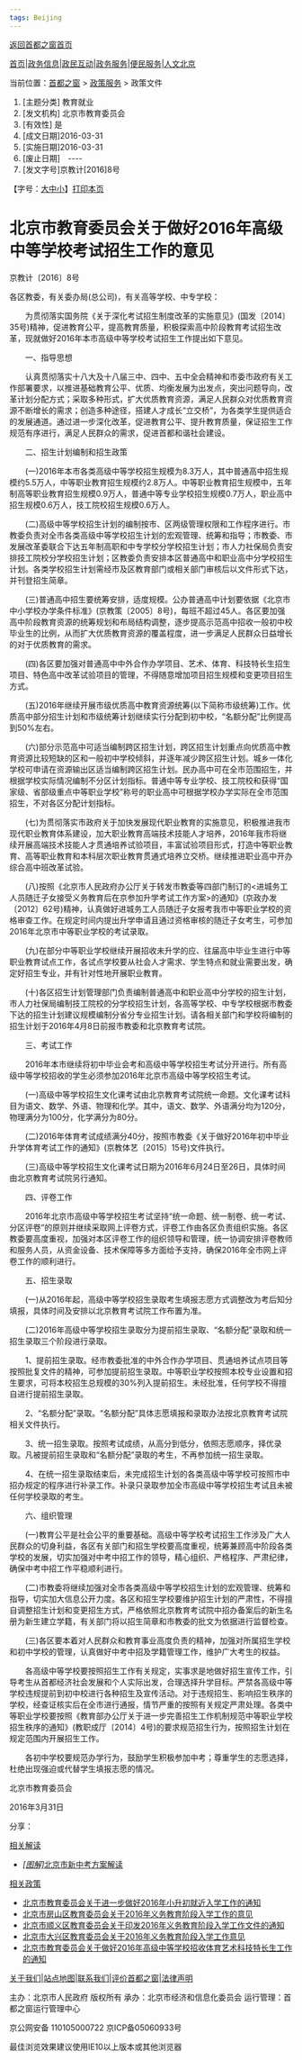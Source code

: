 ```yaml
---
tags: Beijing
---
```


[返回首都之窗首页](http://www.beijing.gov.cn/)

[首页](http://www.beijing.gov.cn/)|[政务信息](http://zhengwu.beijing.gov.cn/)|[政民互动](http://hudong.beijing.gov.cn)|[政务服务](http://banshi.beijing.gov.cn/)|[便民服务](http://www.beijing.gov.cn/bmfw/)|[人文北京](http://renwen.beijing.gov.cn/)

当前位置：[首都之窗](http://www.beijing.gov.cn/) \> [政策服务](http://zhengce.beijing.gov.cn/) \> 政策文件

1.  [主题分类] 教育就业
2.  [发文机构] 北京市教育委员会
3.  [有效性] 是
4.  [成文日期]2016-03-31
5.  [实施日期]2016-03-31
6.  [废止日期]　----
7.  [发文字号]京教计[2016]8号

【字号：[大](javascript:changeSize(18))[中](javascript:changeSize(14))[小](javascript:changeSize(12))】[打印本页](#)

北京市教育委员会关于做好2016年高级中等学校考试招生工作的意见
============================================================

京教计〔2016〕8号

各区教委，有关委办局(总公司)，有关高等学校、中专学校：

　　为贯彻落实国务院《关于深化考试招生制度改革的实施意见》(国发〔2014〕35号)精神，促进教育公平，提高教育质量，积极探索高中阶段教育考试招生改革，现就做好2016年本市高级中等学校考试招生工作提出如下意见。

　　一、指导思想

　　认真贯彻落实十八大及十八届三中、四中、五中全会精神和市委市政府有关工作部署要求，以推进基础教育公平、优质、均衡发展为出发点，突出问题导向，改革计划分配方式；采取多种形式，扩大优质教育资源，满足人民群众对优质教育资源不断增长的需求；创造多种途径，搭建人才成长“立交桥”，为各类学生提供适合的发展通道。通过进一步深化改革，促进教育公平、提升教育质量，保证招生工作规范有序进行，满足人民群众的需求，促进首都和谐社会建设。

　　二、招生计划编制和招生政策

　　(一)2016年本市各类高级中等学校招生规模为8.3万人，其中普通高中招生规模约5.5万人，中等职业教育招生规模约2.8万人。中等职业教育招生规模中，五年制高等职业教育招生规模0.9万人，普通中等专业学校招生规模0.7万人，职业高中招生规模0.6万人，技工院校招生规模0.6万人。

　　(二)高级中等学校招生计划的编制按市、区两级管理权限和工作程序进行。市教委负责对全市各类高级中等学校招生计划的宏观管理、统筹和指导；市教委、市发展改革委联合下达五年制高职和中专学校分学校招生计划；市人力社保局负责安排技工院校分学校招生计划；区教委负责安排本区普通高中和职业高中分学校招生计划。各类学校招生计划需经市及区教育部门或相关部门审核后以文件形式下达，并刊登招生简章。

　　(三)普通高中招生要统筹安排，适度规模。公办普通高中计划要依据《北京市中小学校办学条件标准》(京教策〔2005〕8号)，每班不超过45人。各区要加强高中阶段教育资源的统筹规划和布局结构调整，逐步提高示范高中招收一般初中校毕业生的比例，从而扩大优质教育资源的覆盖程度，进一步满足人民群众日益增长的对于优质教育的需求。

　　(四)各区要加强对普通高中中外合作办学项目、艺术、体育、科技特长生招生项目、特色高中改革试验项目的管理，不得随意增加项目招生规模和变更项目招生方式。

　　(五)2016年继续开展市级优质高中教育资源统筹(以下简称市级统筹)工作。优质高中部分招生计划和市级统筹计划继续实行分配到初中校，“名额分配”比例提高到50%左右。

　　(六)部分示范高中可适当编制跨区招生计划，跨区招生计划重点向优质高中教育资源比较短缺的区和一般初中学校倾斜，并逐年减少跨区招生计划。城乡一体化学校可申请在资源输出区适当编制跨区招生计划。民办高中可在全市范围招生，并根据学校实际情况编制不分区计划指标。普通中等专业学校、技工院校和获得“国家级、省部级重点中等职业学校”称号的职业高中可根据学校办学实际在全市范围招生，不对各区分配计划指标。

　　(七)为贯彻落实市政府关于加快发展现代职业教育的实施意见，积极推进我市现代职业教育体系建设，加大职业教育高端技术技能人才培养，2016年我市将继续开展高端技术技能人才贯通培养试验项目，丰富试验项目形式，打造中等职业教育、高等职业教育和本科层次职业教育贯通式培养立交桥。继续推进职业高中开办综合高中班改革试验。

　　(八)按照《北京市人民政府办公厅关于转发市教委等四部门制订的\<进城务工人员随迁子女接受义务教育后在京参加升学考试工作方案\>的通知》(京政办发〔2012〕62号)精神，认真做好进城务工人员随迁子女报考我市中等职业学校的资格审查工作。在规定时间内提出升学申请且通过资格审核的随迁子女考生，可参加2016年北京市中等职业学校的考试录取。

　　(九)在部分中等职业学校继续开展招收未升学的应、往届高中毕业生进行中等职业教育试点工作，各试点学校要从社会人才需求、学生特点和就业需要出发，确定好招生专业，并有针对性地开展职业教育。

　　(十)各区招生计划管理部门负责编制普通高中和职业高中分学校的招生计划，市人力社保局编制技工院校的分学校招生计划，各高等学校、中专学校根据市教委下达的招生计划建议规模编制分省分专业招生计划。请各相关部门和学校将编制的招生计划于2016年4月8日前报市教委和北京教育考试院。

　　三、考试工作

　　2016年本市继续将初中毕业会考和高级中等学校招生考试分开进行。所有高级中等学校招收的学生必须参加2016年北京市高级中等学校招生考试。

　　(一)高级中等学校招生文化课考试由北京教育考试院统一命题。文化课考试科目为语文、数学、外语、物理和化学。其中，语文、数学、外语满分均为120分，物理满分为100分，化学满分为80分。

　　(二)2016年体育考试成绩满分40分，按照市教委《关于做好2016年初中毕业升学体育考试工作的通知》(京教体艺〔2015〕15号)文件执行。

　　(三)高级中等学校招生文化课考试日期为2016年6月24日至26日，具体时间由北京教育考试院另行通知。

　　四、评卷工作

　　2016年北京市高级中等学校招生考试坚持“统一命题、统一制卷、统一考试、分区评卷”的原则并继续采取网上评卷方式，评卷工作由各区负责组织实施。各区教委要高度重视，加强对本区评卷工作的组织领导和管理，统一协调安排评卷教师和服务人员，从资金设备、技术保障等多方面给予支持，确保2016年全市网上评卷工作的顺利进行。

　　五、招生录取

　　(一)从2016年起，高级中等学校招生录取考生填报志愿方式调整改为考后知分填报，具体时间及安排以北京教育考试院工作布置为准。

　　(二)2016年高级中等学校招生录取分为提前招生录取、“名额分配”录取和统一招生录取三个阶段进行录取。

　　1、提前招生录取。经市教委批准的中外合作办学项目、贯通培养试点项目等按照批复文件的精神，可参加提前招生录取。中等职业学校按照本校专业设置和招生要求，可将本校招生总规模的30%列入提前招生。未经批准，任何学校不得擅自进行提前招生录取。

　　2、“名额分配”录取。“名额分配”具体志愿填报和录取办法按北京教育考试院相关文件执行。

　　3、统一招生录取。按照考试成绩，从高分到低分，依照志愿顺序，择优录取。凡被提前招生录取和“名额分配”录取的考生，不再参加统一招生录取。

　　4、在统一招生录取结束后，未完成招生计划的各类高级中等学校可按照市中招办规定的程序进行补录工作。补录只录取参加全市高级中等学校招生考试且未被任何学校录取的考生。

　　六、组织管理

　　(一)教育公平是社会公平的重要基础。高级中等学校考试招生工作涉及广大人民群众的切身利益，各区有关部门和招生学校要高度重视，统筹兼顾高中阶段各类学校的发展，切实加强对中考中招工作的领导，精心组织、严格程序、严肃纪律，确保中考中招工作平稳顺利进行。

　　(二)市教委将继续加强对全市各类高级中等学校招生计划的宏观管理、统筹和指导，切实加大信息公开力度。各区和招生学校要维护招生计划的严肃性，不得擅自调整招生计划和变更招生方式，严格依照北京教育考试院中招办备案后的新生名册为新生建立学籍，有关部门将以招生简章和市教委的批文为依据进行监督检查。

　　(三)各区要本着对人民群众和教育事业高度负责的精神，加强对所属招生学校和初中学校的管理，认真做好中考中招及学籍管理工作，维护广大考生的权益。

　　各高级中等学校要按照招生工作有关规定，实事求是地做好招生宣传工作，引导考生从首都经济社会发展和个人实际出发，合理选择升学目标。严禁各高级中等学校违规提前到初中校进行各种招生及宣传活动。对于违规招生、影响招生秩序的学校，经查证核实后在全市进行通报，情节严重的按照有关规定严肃处理。各类中等职业学校要按照《教育部办公厅关于进一步完善招生工作机制规范中等职业学校招生秩序的通知》(教职成厅〔2014〕4号)的要求规范招生行为，按照招生计划在规定范围内开展招生工作。

　　各初中学校要规范办学行为，鼓励学生积极参加中考；尊重学生的志愿选择，杜绝出现强迫或代替学生填报志愿的情况。

北京市教育委员会

2016年3月31日

分享：

[](#)[](# "分享到QQ空间")[](# "分享到新浪微博")[](# "分享到微信")[](# "分享到搜狐微博")

[相关解读](#)

-   *[[图解]](/library/192/34/211/898456/index.html)*[北京市新中考方案解读](/library/192/34/211/898456/78890/index.html)

[相关政策](#)

-   [北京市教育委员会关于进一步做好2016年小升初就近入学工作的通知](/library/192/33/50/40/438651/76447/index.html)
-   [北京市房山区教育委员会关于2016年义务教育阶段入学工作的意见](/library/192/398/368/382/929425/76804/index.html)
-   [北京市顺义区教育委员会关于印发2016年义务教育阶段入学工作文件的通知](/library/192/399/272/319/929362/76882/index.html)
-   [北京市大兴区教育委员会关于2016年义务教育阶段入学工作意见](/library/192/399/272/319/929362/76957/index.html)
-   [北京市教育委员会关于做好2016年高级中等学校招收体育艺术科技特长生工作的通知](/library/192/399/274/329/929372/77317/index.html)

[关于我们](http://www.beijing.gov.cn/zdxx/t1430933.htm "关于我们")|[站点地图](http://www.beijing.gov.cn/zdxx/zddt/ "站点地图")|[联系我们](http://www.beijing.gov.cn/zdxx/t1430932.htm "联系我们")|[评价首都之窗](mailto:service@beijing.gov.cn "评价首都之窗")|[法律声明](http://www.beijing.gov.cn/zdxx/t709204.htm "法律声明")

主办：北京市人民政府 版权所有 承办：北京市经济和信息化委员会 运行管理：首都之窗运行管理中心

京公网安备 110105000722 京ICP备05060933号

最佳浏览效果建议使用IE10以上版本或其他浏览器
